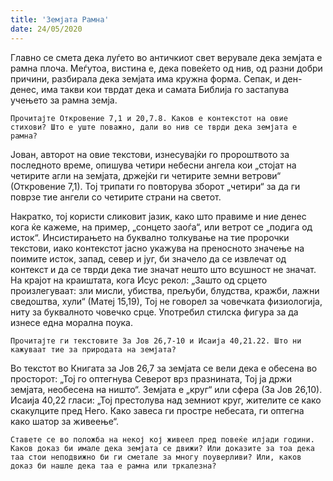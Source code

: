 ```yaml
---
title: 'Земјата Рамна'
date: 24/05/2020
---
```


Главно се смета дека луѓето во античкиот свет верувале дека земјата е рамна плоча. Меѓутоа, вистина е, дека повеќето од нив, од разни добри причини, разбирала дека земјата има кружна форма. Сепак, и ден-денес, има такви кои тврдат дека и самата Библија го застапува учењето за рамна земја.

`Прочитајте Откровение 7,1 и 20,7.8. Каков е контекстот на овие стихови? Што е уште поважно, дали во нив се тврди дека земјата е рамна?`

Јован, авторот на овие текстови, изнесувајќи го пророштвото за последното време, опишува четири небесни ангела кои „стојат на четирите агли на земјата, држејќи ги четирите земни ветрови“ (Откровение 7,1). Тој трипати го повторува зборот „четири“ за да ги поврзе тие ангели со четирите страни на светот.

Накратко, тој користи сликовит јазик, како што правиме и ние денес кога ќе кажеме, на пример, „сонцето заоѓа“, или ветрот се „подига од исток“. Инсистирањето на буквално толкување на тие пророчки текстови, иако контекстот јасно укажува на преносното значење на поимите исток, запад, север и југ, би значело да се извлечат од контекст и да се тврди дека тие значат нешто што всушност не значат. На крајот на краиштата, кога Исус рекол: „Зашто од срцето произлегуваат: зли мисли, убиства, прељуби, блудства, кражби, лажни сведоштва, хули“ (Матеј 15,19), Тој не говорел за човечката физиологија, ниту за буквалното човечко срце. Употребил стилска фигура за да изнесе една морална поука.

`Прочитајте ги текстовите За Јов 26,7-10 и Исаија 40,21.22. Што ни кажуваат тие за природата на земјата?`

Во текстот во Книгата за Јов 26,7 за земјата се вели дека е обесена во просторот: „Тој го оптегнува Северот врз празнината, Тој ја држи земјата, необесена на ништо“. Земјата e „круг“ или сфера (За Јов 26,10). Исаија 40,22 гласи: „Тој престолува над земниот круг, жителите се како скакулците пред Него. Како завеса ги простре небесата, ги оптегна како шатор за живеење“.

`Ставете се во положба на некој кој живеел пред повеќе илјади години. Каков доказ би имале дека земјата се движи? Или доказите за тоа дека таа стои неподвижно би ги сметале за многу поуверливи? Или, каков доказ би нашле дека таа е рамна или тркалезна?`

